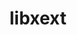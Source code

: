---
title: "libxext"
layout: cache
categories: [package, develop]
meta: {"compilers": ["gcc@11.1.0", "gcc@11.4.0", "gcc@13.2.0", "intel-oneapi-compilers@2025.1.0"], "num_specs": 94, "num_specs_by_stack": {"data-vis-sdk": 14, "e4s": 40, "e4s-oneapi": 11, "e4s-rocm-external": 14, "hep": 15, "ml-linux-x86_64-rocm": 15, "root": 94}, "oss": ["ubuntu20.04", "ubuntu22.04", "ubuntu24.04"], "platforms": ["linux"], "stacks": ["data-vis-sdk", "e4s", "e4s-oneapi", "e4s-rocm-external", "hep", "ml-linux-x86_64-rocm", "root"], "targets": ["x86_64_v3"], "versions": ["1.3.6"]}
spec_details: [{"compiler": "gcc@11.4.0", "hash": "256eyfm3zj5dwwpd4inkg3jwmjnoavs2", "os": "ubuntu22.04", "platform": "linux", "size": "-", "stacks": ["e4s", "e4s-rocm-external", "root"], "target": "x86_64_v3", "variants": ["build_system=autotools"], "versions": ["1.3.6"]}, {"compiler": "gcc@11.4.0", "hash": "25koxpi5wcrkt3mu2h23t3zrswrhhz5d", "os": "ubuntu22.04", "platform": "linux", "size": "-", "stacks": ["e4s", "root"], "target": "x86_64_v3", "variants": ["build_system=autotools"], "versions": ["1.3.6"]}, {"compiler": "intel-oneapi-compilers@2025.1.0", "hash": "25qiudk3ezr5axnetwm2colzrbzhde7z", "os": "ubuntu22.04", "platform": "linux", "size": "-", "stacks": ["e4s-oneapi", "root"], "target": "x86_64_v3", "variants": ["build_system=autotools"], "versions": ["1.3.6"]}, {"compiler": "gcc@13.2.0", "hash": "2p72pu4amrjfcguud7uw46g7qf3yegz6", "os": "ubuntu24.04", "platform": "linux", "size": "-", "stacks": ["ml-linux-x86_64-rocm", "root"], "target": "x86_64_v3", "variants": ["build_system=autotools"], "versions": ["1.3.6"]}, {"compiler": "gcc@13.2.0", "hash": "2voox2yidxq72wmmqjjcqkl7zy35cixa", "os": "ubuntu24.04", "platform": "linux", "size": "-", "stacks": ["ml-linux-x86_64-rocm", "root"], "target": "x86_64_v3", "variants": ["build_system=autotools"], "versions": ["1.3.6"]}, {"compiler": "gcc@11.4.0", "hash": "2zbilozttzrudhuihha6k6i6uflelpeu", "os": "ubuntu22.04", "platform": "linux", "size": "-", "stacks": ["e4s", "e4s-rocm-external", "root"], "target": "x86_64_v3", "variants": ["build_system=autotools"], "versions": ["1.3.6"]}, {"compiler": "gcc@11.4.0", "hash": "36nkl7h6a2cfdb65ciscsdtnvngfty2e", "os": "ubuntu22.04", "platform": "linux", "size": "-", "stacks": ["e4s", "root"], "target": "x86_64_v3", "variants": ["build_system=autotools"], "versions": ["1.3.6"]}, {"compiler": "gcc@11.4.0", "hash": "3wqu6cjhi4dflde2p2p4vu3mobukgizt", "os": "ubuntu22.04", "platform": "linux", "size": "-", "stacks": ["e4s", "root"], "target": "x86_64_v3", "variants": ["build_system=autotools"], "versions": ["1.3.6"]}, {"compiler": "gcc@11.4.0", "hash": "44yslwzmtw2tippfk4tl73crgha3g36f", "os": "ubuntu22.04", "platform": "linux", "size": "-", "stacks": ["e4s", "root"], "target": "x86_64_v3", "variants": ["build_system=autotools"], "versions": ["1.3.6"]}, {"compiler": "gcc@13.2.0", "hash": "47fczevy74uridm4k3rjy7w7glle7uxq", "os": "ubuntu24.04", "platform": "linux", "size": "-", "stacks": ["ml-linux-x86_64-rocm", "root"], "target": "x86_64_v3", "variants": ["build_system=autotools"], "versions": ["1.3.6"]}, {"compiler": "gcc@11.4.0", "hash": "4h5elqnsyrmnlmfgprxtrgcqwsdcdddn", "os": "ubuntu22.04", "platform": "linux", "size": "-", "stacks": ["e4s", "root"], "target": "x86_64_v3", "variants": ["build_system=autotools"], "versions": ["1.3.6"]}, {"compiler": "gcc@11.4.0", "hash": "4wg4cnzwgnuieqb2gldsircmys2fypgl", "os": "ubuntu22.04", "platform": "linux", "size": "-", "stacks": ["e4s", "root"], "target": "x86_64_v3", "variants": ["build_system=autotools"], "versions": ["1.3.6"]}, {"compiler": "gcc@11.4.0", "hash": "5tqwjlcjk44m24avw27krqabftykkl3j", "os": "ubuntu22.04", "platform": "linux", "size": "-", "stacks": ["e4s", "root"], "target": "x86_64_v3", "variants": ["build_system=autotools"], "versions": ["1.3.6"]}, {"compiler": "intel-oneapi-compilers@2025.1.0", "hash": "5zikisent3rhodvfukhqo3k56w3lzvpq", "os": "ubuntu22.04", "platform": "linux", "size": "-", "stacks": ["e4s-oneapi", "root"], "target": "x86_64_v3", "variants": ["build_system=autotools"], "versions": ["1.3.6"]}, {"compiler": "gcc@11.1.0", "hash": "62j6ewm7gvsdbz2hlavmcqhoeckqsi5m", "os": "ubuntu20.04", "platform": "linux", "size": "-", "stacks": ["data-vis-sdk", "root"], "target": "x86_64_v3", "variants": ["build_system=autotools"], "versions": ["1.3.6"]}, {"compiler": "gcc@11.4.0", "hash": "636owxpzz7d4rt3baisjz63vyio3l3ge", "os": "ubuntu22.04", "platform": "linux", "size": "-", "stacks": ["e4s", "root"], "target": "x86_64_v3", "variants": ["build_system=autotools"], "versions": ["1.3.6"]}, {"compiler": "gcc@11.4.0", "hash": "6inpyo4zhp5yn6wjo2eufmkqrpwla27q", "os": "ubuntu22.04", "platform": "linux", "size": "-", "stacks": ["e4s", "root"], "target": "x86_64_v3", "variants": ["build_system=autotools"], "versions": ["1.3.6"]}, {"compiler": "gcc@11.4.0", "hash": "7ikoxyjgdqtyl7virswyfw6c2zr3uijo", "os": "ubuntu22.04", "platform": "linux", "size": "-", "stacks": ["e4s", "e4s-rocm-external", "root"], "target": "x86_64_v3", "variants": ["build_system=autotools"], "versions": ["1.3.6"]}, {"compiler": "gcc@11.1.0", "hash": "7plgnzcrtaqtinxlreeqf3mtccqhtl7f", "os": "ubuntu20.04", "platform": "linux", "size": "-", "stacks": ["data-vis-sdk", "root"], "target": "x86_64_v3", "variants": ["build_system=autotools"], "versions": ["1.3.6"]}, {"compiler": "intel-oneapi-compilers@2025.1.0", "hash": "ap2bhbybmlnifvw2k67xw7t7gxn5wztz", "os": "ubuntu22.04", "platform": "linux", "size": "-", "stacks": ["e4s-oneapi", "root"], "target": "x86_64_v3", "variants": ["build_system=autotools"], "versions": ["1.3.6"]}, {"compiler": "gcc@11.4.0", "hash": "ap6qkzm7bht4j5pm5e4vo6havubbpnez", "os": "ubuntu22.04", "platform": "linux", "size": "-", "stacks": ["e4s", "root"], "target": "x86_64_v3", "variants": ["build_system=autotools"], "versions": ["1.3.6"]}, {"compiler": "gcc@11.1.0", "hash": "asifkrbxurdgshxbygrvaltpjeecofmy", "os": "ubuntu20.04", "platform": "linux", "size": "-", "stacks": ["data-vis-sdk", "root"], "target": "x86_64_v3", "variants": ["build_system=autotools"], "versions": ["1.3.6"]}, {"compiler": "gcc@11.4.0", "hash": "ay7x5b76d7c56dyufb22fx4ayge5yals", "os": "ubuntu22.04", "platform": "linux", "size": "-", "stacks": ["e4s", "root"], "target": "x86_64_v3", "variants": ["build_system=autotools"], "versions": ["1.3.6"]}, {"compiler": "intel-oneapi-compilers@2025.1.0", "hash": "bi5hzpr7sdbgrm5njddksduitpiubrow", "os": "ubuntu22.04", "platform": "linux", "size": "-", "stacks": ["e4s-oneapi", "root"], "target": "x86_64_v3", "variants": ["build_system=autotools"], "versions": ["1.3.6"]}, {"compiler": "gcc@11.4.0", "hash": "blcu5wwevnsw7me3npeb2bfg5afvaavg", "os": "ubuntu22.04", "platform": "linux", "size": "-", "stacks": ["hep", "root"], "target": "x86_64_v3", "variants": ["build_system=autotools"], "versions": ["1.3.6"]}, {"compiler": "gcc@11.4.0", "hash": "bv6n5x4bfgo3tlvaxrcl7xv46xa2uytj", "os": "ubuntu22.04", "platform": "linux", "size": "-", "stacks": ["e4s", "e4s-rocm-external", "root"], "target": "x86_64_v3", "variants": ["build_system=autotools"], "versions": ["1.3.6"]}, {"compiler": "gcc@11.4.0", "hash": "c3pwga6uiqaq54prqvl6tv5mko6weuu2", "os": "ubuntu22.04", "platform": "linux", "size": "-", "stacks": ["e4s", "e4s-rocm-external", "root"], "target": "x86_64_v3", "variants": ["build_system=autotools"], "versions": ["1.3.6"]}, {"compiler": "gcc@11.4.0", "hash": "c7ef766mb2k2qs7qt3ieabgsnes6pfag", "os": "ubuntu22.04", "platform": "linux", "size": "-", "stacks": ["e4s", "e4s-rocm-external", "root"], "target": "x86_64_v3", "variants": ["build_system=autotools"], "versions": ["1.3.6"]}, {"compiler": "gcc@11.1.0", "hash": "cfyrpmzb6pdpw2hodmyr6tzgf5d74qi4", "os": "ubuntu20.04", "platform": "linux", "size": "-", "stacks": ["data-vis-sdk", "root"], "target": "x86_64_v3", "variants": ["build_system=autotools"], "versions": ["1.3.6"]}, {"compiler": "gcc@11.4.0", "hash": "cu2acjtkaqsmmieheokqneweakphut7i", "os": "ubuntu22.04", "platform": "linux", "size": "-", "stacks": ["e4s", "root"], "target": "x86_64_v3", "variants": ["build_system=autotools"], "versions": ["1.3.6"]}, {"compiler": "gcc@13.2.0", "hash": "cw6m3knio3ya7x5n6xsbqdswntiiicsk", "os": "ubuntu24.04", "platform": "linux", "size": "-", "stacks": ["ml-linux-x86_64-rocm", "root"], "target": "x86_64_v3", "variants": ["build_system=autotools"], "versions": ["1.3.6"]}, {"compiler": "gcc@11.4.0", "hash": "d33lzo5lvnyrqdjrewvyukglxozmhk3u", "os": "ubuntu22.04", "platform": "linux", "size": "-", "stacks": ["hep", "root"], "target": "x86_64_v3", "variants": ["build_system=autotools"], "versions": ["1.3.6"]}, {"compiler": "gcc@13.2.0", "hash": "d4fseg6oflmvozvq6ejzhihcybglbmwt", "os": "ubuntu24.04", "platform": "linux", "size": "-", "stacks": ["ml-linux-x86_64-rocm", "root"], "target": "x86_64_v3", "variants": ["build_system=autotools"], "versions": ["1.3.6"]}, {"compiler": "gcc@13.2.0", "hash": "dfneghkqa4huvz6cyil4wvf675u3uwhz", "os": "ubuntu24.04", "platform": "linux", "size": "-", "stacks": ["ml-linux-x86_64-rocm", "root"], "target": "x86_64_v3", "variants": ["build_system=autotools"], "versions": ["1.3.6"]}, {"compiler": "intel-oneapi-compilers@2025.1.0", "hash": "dlbhfybnxilh4nvujin7t6lb5nnflmzq", "os": "ubuntu22.04", "platform": "linux", "size": "-", "stacks": ["e4s-oneapi", "root"], "target": "x86_64_v3", "variants": ["build_system=autotools"], "versions": ["1.3.6"]}, {"compiler": "gcc@11.4.0", "hash": "druqyhktn5btm7eijnc36jmj2ncojxpj", "os": "ubuntu22.04", "platform": "linux", "size": "-", "stacks": ["e4s", "root"], "target": "x86_64_v3", "variants": ["build_system=autotools"], "versions": ["1.3.6"]}, {"compiler": "gcc@11.4.0", "hash": "ecptijqypkeimfpm7je4z46fgdfwuqwt", "os": "ubuntu22.04", "platform": "linux", "size": "-", "stacks": ["e4s", "root"], "target": "x86_64_v3", "variants": ["build_system=autotools"], "versions": ["1.3.6"]}, {"compiler": "gcc@11.1.0", "hash": "ef26dkyoi72v36gtcrccf6x4rqkznu5u", "os": "ubuntu20.04", "platform": "linux", "size": "-", "stacks": ["data-vis-sdk", "root"], "target": "x86_64_v3", "variants": ["build_system=autotools"], "versions": ["1.3.6"]}, {"compiler": "gcc@11.4.0", "hash": "eg557tqrhipuzqg7sdd6y2qcs3d5yhwi", "os": "ubuntu22.04", "platform": "linux", "size": "-", "stacks": ["e4s", "e4s-rocm-external", "root"], "target": "x86_64_v3", "variants": ["build_system=autotools"], "versions": ["1.3.6"]}, {"compiler": "intel-oneapi-compilers@2025.1.0", "hash": "eumfrxrbmkoj555bew7q65fnnixkcj46", "os": "ubuntu22.04", "platform": "linux", "size": "-", "stacks": ["e4s-oneapi", "root"], "target": "x86_64_v3", "variants": ["build_system=autotools"], "versions": ["1.3.6"]}, {"compiler": "gcc@11.4.0", "hash": "fdagxx3q7ztxnrfc7vg4wtr4y6cue3a5", "os": "ubuntu22.04", "platform": "linux", "size": "-", "stacks": ["e4s", "e4s-rocm-external", "root"], "target": "x86_64_v3", "variants": ["build_system=autotools"], "versions": ["1.3.6"]}, {"compiler": "gcc@11.4.0", "hash": "fmmilx4himovgln252ufcyzdvjzfa342", "os": "ubuntu22.04", "platform": "linux", "size": "-", "stacks": ["hep", "root"], "target": "x86_64_v3", "variants": ["build_system=autotools"], "versions": ["1.3.6"]}, {"compiler": "gcc@11.4.0", "hash": "fps2vrydc4md7uej4rzxxnlsctm5toz3", "os": "ubuntu22.04", "platform": "linux", "size": "-", "stacks": ["e4s", "root"], "target": "x86_64_v3", "variants": ["build_system=autotools"], "versions": ["1.3.6"]}, {"compiler": "gcc@11.4.0", "hash": "g7wzqp6qsosxnztopmygzt7tjiw6czw4", "os": "ubuntu22.04", "platform": "linux", "size": "-", "stacks": ["e4s", "root"], "target": "x86_64_v3", "variants": ["build_system=autotools"], "versions": ["1.3.6"]}, {"compiler": "intel-oneapi-compilers@2025.1.0", "hash": "gfsz3bxxsf4e5hl56fjlbmu3bq4z3iqu", "os": "ubuntu22.04", "platform": "linux", "size": "-", "stacks": ["e4s-oneapi", "root"], "target": "x86_64_v3", "variants": ["build_system=autotools"], "versions": ["1.3.6"]}, {"compiler": "gcc@13.2.0", "hash": "grjjjxuleii3ekznpkoyzt4vl7amix6d", "os": "ubuntu24.04", "platform": "linux", "size": "-", "stacks": ["ml-linux-x86_64-rocm", "root"], "target": "x86_64_v3", "variants": ["build_system=autotools"], "versions": ["1.3.6"]}, {"compiler": "gcc@11.4.0", "hash": "gvl5xkvead7jka3o5p2v3h3zuchagrqt", "os": "ubuntu22.04", "platform": "linux", "size": "-", "stacks": ["e4s", "e4s-rocm-external", "root"], "target": "x86_64_v3", "variants": ["build_system=autotools"], "versions": ["1.3.6"]}, {"compiler": "gcc@11.4.0", "hash": "h2uotfncnv2kkhftsgjmw7xdt36u342o", "os": "ubuntu22.04", "platform": "linux", "size": "-", "stacks": ["e4s", "root"], "target": "x86_64_v3", "variants": ["build_system=autotools"], "versions": ["1.3.6"]}, {"compiler": "gcc@11.1.0", "hash": "hiw2qyuqeiuwsgthk7xgwz5liwmjm4aj", "os": "ubuntu20.04", "platform": "linux", "size": "-", "stacks": ["data-vis-sdk", "root"], "target": "x86_64_v3", "variants": ["build_system=autotools"], "versions": ["1.3.6"]}, {"compiler": "gcc@13.2.0", "hash": "i7rmiotnuqnonwn7moigylbnhhvcc5qz", "os": "ubuntu24.04", "platform": "linux", "size": "-", "stacks": ["ml-linux-x86_64-rocm", "root"], "target": "x86_64_v3", "variants": ["build_system=autotools"], "versions": ["1.3.6"]}, {"compiler": "gcc@11.1.0", "hash": "jnbdeiijmch5myucpx3kuk3mbrjdf6tw", "os": "ubuntu20.04", "platform": "linux", "size": "-", "stacks": ["data-vis-sdk", "root"], "target": "x86_64_v3", "variants": ["build_system=autotools"], "versions": ["1.3.6"]}, {"compiler": "gcc@13.2.0", "hash": "koffi6ci5we2ixjg3csvs2eagiuizmfu", "os": "ubuntu24.04", "platform": "linux", "size": "-", "stacks": ["ml-linux-x86_64-rocm", "root"], "target": "x86_64_v3", "variants": ["build_system=autotools"], "versions": ["1.3.6"]}, {"compiler": "gcc@11.4.0", "hash": "kredrmteywgjf5hxxdahxhb6sblqp6eh", "os": "ubuntu22.04", "platform": "linux", "size": "-", "stacks": ["hep", "root"], "target": "x86_64_v3", "variants": ["build_system=autotools"], "versions": ["1.3.6"]}, {"compiler": "gcc@11.4.0", "hash": "kuruhwr422mvgfzzezd7big2kbxoylyp", "os": "ubuntu22.04", "platform": "linux", "size": "-", "stacks": ["e4s", "root"], "target": "x86_64_v3", "variants": ["build_system=autotools"], "versions": ["1.3.6"]}, {"compiler": "gcc@11.1.0", "hash": "lspri6atnfz4rq5g6bxtscqtpcxnouw3", "os": "ubuntu20.04", "platform": "linux", "size": "-", "stacks": ["data-vis-sdk", "root"], "target": "x86_64_v3", "variants": ["build_system=autotools"], "versions": ["1.3.6"]}, {"compiler": "gcc@11.4.0", "hash": "m2nmqusmkddujv2wp2nl5bup3dxkwt2c", "os": "ubuntu22.04", "platform": "linux", "size": "-", "stacks": ["e4s", "root"], "target": "x86_64_v3", "variants": ["build_system=autotools"], "versions": ["1.3.6"]}, {"compiler": "gcc@11.1.0", "hash": "mgyeyhqvhar7bhxkrsdryzvgad3ivbsb", "os": "ubuntu20.04", "platform": "linux", "size": "-", "stacks": ["data-vis-sdk", "root"], "target": "x86_64_v3", "variants": ["build_system=autotools"], "versions": ["1.3.6"]}, {"compiler": "gcc@11.1.0", "hash": "mvxgoqmtcynvcetgw33ykqkyfvqqrd4t", "os": "ubuntu20.04", "platform": "linux", "size": "-", "stacks": ["data-vis-sdk", "root"], "target": "x86_64_v3", "variants": ["build_system=autotools"], "versions": ["1.3.6"]}, {"compiler": "gcc@11.1.0", "hash": "mxwk7rrvjgue4jtuziejrumem2rqjcoh", "os": "ubuntu20.04", "platform": "linux", "size": "-", "stacks": ["data-vis-sdk", "root"], "target": "x86_64_v3", "variants": ["build_system=autotools"], "versions": ["1.3.6"]}, {"compiler": "gcc@11.4.0", "hash": "myxmxozoc5jvpb7tb35ufrtc6aj7i7vv", "os": "ubuntu22.04", "platform": "linux", "size": "-", "stacks": ["e4s", "e4s-rocm-external", "root"], "target": "x86_64_v3", "variants": ["build_system=autotools"], "versions": ["1.3.6"]}, {"compiler": "gcc@11.4.0", "hash": "onkqfhhdojagwhpebmlj76ryjjv2s7ma", "os": "ubuntu22.04", "platform": "linux", "size": "-", "stacks": ["hep", "root"], "target": "x86_64_v3", "variants": ["build_system=autotools"], "versions": ["1.3.6"]}, {"compiler": "gcc@11.4.0", "hash": "pqmj4gavxbpt4qe4u6hgwqcjqahwbmgv", "os": "ubuntu22.04", "platform": "linux", "size": "-", "stacks": ["e4s", "root"], "target": "x86_64_v3", "variants": ["build_system=autotools"], "versions": ["1.3.6"]}, {"compiler": "gcc@11.4.0", "hash": "pvxrbrqwnj4zrnqgtcridvrlkc4eoxxw", "os": "ubuntu22.04", "platform": "linux", "size": "-", "stacks": ["e4s", "root"], "target": "x86_64_v3", "variants": ["build_system=autotools"], "versions": ["1.3.6"]}, {"compiler": "gcc@11.4.0", "hash": "q7vktceazat7ply5ofildaxlycxmnjda", "os": "ubuntu22.04", "platform": "linux", "size": "-", "stacks": ["e4s", "root"], "target": "x86_64_v3", "variants": ["build_system=autotools"], "versions": ["1.3.6"]}, {"compiler": "gcc@11.4.0", "hash": "qfzcxb5ymhczyxz2nibqcrhytdu2r47e", "os": "ubuntu22.04", "platform": "linux", "size": "-", "stacks": ["hep", "root"], "target": "x86_64_v3", "variants": ["build_system=autotools"], "versions": ["1.3.6"]}, {"compiler": "gcc@13.2.0", "hash": "qk2w4mr33awmu5p2scr4xe7pv5vp3m5z", "os": "ubuntu24.04", "platform": "linux", "size": "-", "stacks": ["ml-linux-x86_64-rocm", "root"], "target": "x86_64_v3", "variants": ["build_system=autotools"], "versions": ["1.3.6"]}, {"compiler": "intel-oneapi-compilers@2025.1.0", "hash": "r26jumwouitauphpgy6tdojhohskblee", "os": "ubuntu22.04", "platform": "linux", "size": "-", "stacks": ["e4s-oneapi", "root"], "target": "x86_64_v3", "variants": ["build_system=autotools"], "versions": ["1.3.6"]}, {"compiler": "gcc@13.2.0", "hash": "r4jp6x4io2pttoyyaeo2mlbixk7grlbm", "os": "ubuntu24.04", "platform": "linux", "size": "-", "stacks": ["ml-linux-x86_64-rocm", "root"], "target": "x86_64_v3", "variants": ["build_system=autotools"], "versions": ["1.3.6"]}, {"compiler": "gcc@11.4.0", "hash": "rcnc7gflktxol2dvixiadj746p73w3uh", "os": "ubuntu22.04", "platform": "linux", "size": "-", "stacks": ["hep", "root"], "target": "x86_64_v3", "variants": ["build_system=autotools"], "versions": ["1.3.6"]}, {"compiler": "gcc@11.4.0", "hash": "rusglrp3mlakbifjpx5vf6bootqnd6d3", "os": "ubuntu22.04", "platform": "linux", "size": "-", "stacks": ["hep", "root"], "target": "x86_64_v3", "variants": ["build_system=autotools"], "versions": ["1.3.6"]}, {"compiler": "gcc@11.1.0", "hash": "rvpvnisbvr4jdb4tgpye4sjnieyuwoms", "os": "ubuntu20.04", "platform": "linux", "size": "-", "stacks": ["data-vis-sdk", "root"], "target": "x86_64_v3", "variants": ["build_system=autotools"], "versions": ["1.3.6"]}, {"compiler": "gcc@11.4.0", "hash": "s5hrjyk4xkn3uflmq2yst6dyrxa32ohn", "os": "ubuntu22.04", "platform": "linux", "size": "-", "stacks": ["e4s", "e4s-rocm-external", "root"], "target": "x86_64_v3", "variants": ["build_system=autotools"], "versions": ["1.3.6"]}, {"compiler": "gcc@11.4.0", "hash": "tajyh2pnbyjriqe5bwrbqdja7bzyjw65", "os": "ubuntu22.04", "platform": "linux", "size": "-", "stacks": ["e4s", "root"], "target": "x86_64_v3", "variants": ["build_system=autotools"], "versions": ["1.3.6"]}, {"compiler": "gcc@13.2.0", "hash": "tfaczvjzoxszeulh6uuqwgzvyqrevuan", "os": "ubuntu24.04", "platform": "linux", "size": "-", "stacks": ["ml-linux-x86_64-rocm", "root"], "target": "x86_64_v3", "variants": ["build_system=autotools"], "versions": ["1.3.6"]}, {"compiler": "gcc@11.4.0", "hash": "tlpr5mn2axsaiixfaoj5jpedeilvgq2q", "os": "ubuntu22.04", "platform": "linux", "size": "-", "stacks": ["hep", "root"], "target": "x86_64_v3", "variants": ["build_system=autotools"], "versions": ["1.3.6"]}, {"compiler": "gcc@11.4.0", "hash": "tsjd3yuseyqc33kr6lxjt2jzzfzifidi", "os": "ubuntu22.04", "platform": "linux", "size": "-", "stacks": ["e4s", "root"], "target": "x86_64_v3", "variants": ["build_system=autotools"], "versions": ["1.3.6"]}, {"compiler": "gcc@11.4.0", "hash": "ucheh6mnnyhhm2awq6dyasmsz7yly6wa", "os": "ubuntu22.04", "platform": "linux", "size": "-", "stacks": ["hep", "root"], "target": "x86_64_v3", "variants": ["build_system=autotools"], "versions": ["1.3.6"]}, {"compiler": "gcc@13.2.0", "hash": "uhqmjxeyhxslkj73k37jjfxarzgwgz77", "os": "ubuntu24.04", "platform": "linux", "size": "-", "stacks": ["ml-linux-x86_64-rocm", "root"], "target": "x86_64_v3", "variants": ["build_system=autotools"], "versions": ["1.3.6"]}, {"compiler": "intel-oneapi-compilers@2025.1.0", "hash": "ujzrpxmuhypdxnjz7qpz2qnuqpacfh7i", "os": "ubuntu22.04", "platform": "linux", "size": "-", "stacks": ["e4s-oneapi", "root"], "target": "x86_64_v3", "variants": ["build_system=autotools"], "versions": ["1.3.6"]}, {"compiler": "gcc@13.2.0", "hash": "umrysl5qwerikq6nrmi2uxa7dxsqjpqw", "os": "ubuntu24.04", "platform": "linux", "size": "-", "stacks": ["ml-linux-x86_64-rocm", "root"], "target": "x86_64_v3", "variants": ["build_system=autotools"], "versions": ["1.3.6"]}, {"compiler": "gcc@11.4.0", "hash": "ur7abrcama4vzzv44e5xhyjgwb3qfmyk", "os": "ubuntu22.04", "platform": "linux", "size": "-", "stacks": ["hep", "root"], "target": "x86_64_v3", "variants": ["build_system=autotools"], "versions": ["1.3.6"]}, {"compiler": "intel-oneapi-compilers@2025.1.0", "hash": "v6trynew342442tddzegq7ma6g5mp44c", "os": "ubuntu22.04", "platform": "linux", "size": "-", "stacks": ["e4s-oneapi", "root"], "target": "x86_64_v3", "variants": ["build_system=autotools"], "versions": ["1.3.6"]}, {"compiler": "gcc@11.4.0", "hash": "vf7fy34l2mgb6rk3sxisxi23haj3nc22", "os": "ubuntu22.04", "platform": "linux", "size": "-", "stacks": ["e4s", "e4s-rocm-external", "hep", "root"], "target": "x86_64_v3", "variants": ["build_system=autotools"], "versions": ["1.3.6"]}, {"compiler": "gcc@11.4.0", "hash": "vfuvz2ccoc27jgj5fhw2yft7xlzla5qs", "os": "ubuntu22.04", "platform": "linux", "size": "-", "stacks": ["e4s", "root"], "target": "x86_64_v3", "variants": ["build_system=autotools"], "versions": ["1.3.6"]}, {"compiler": "gcc@11.1.0", "hash": "vkxkpvn6dwwzgc57ck6frxbrdspsy4g7", "os": "ubuntu20.04", "platform": "linux", "size": "-", "stacks": ["data-vis-sdk", "root"], "target": "x86_64_v3", "variants": ["build_system=autotools"], "versions": ["1.3.6"]}, {"compiler": "gcc@11.4.0", "hash": "vxwfnbtz53krmt3cqylytanolbyzeasy", "os": "ubuntu22.04", "platform": "linux", "size": "-", "stacks": ["e4s", "root"], "target": "x86_64_v3", "variants": ["build_system=autotools"], "versions": ["1.3.6"]}, {"compiler": "gcc@11.1.0", "hash": "w5hf7anukmfogwnp4i2d65it6cel4iqd", "os": "ubuntu20.04", "platform": "linux", "size": "-", "stacks": ["data-vis-sdk", "root"], "target": "x86_64_v3", "variants": ["build_system=autotools"], "versions": ["1.3.6"]}, {"compiler": "gcc@11.4.0", "hash": "xgrnms7fyxwnuifmrv64t3qfr4xstovw", "os": "ubuntu22.04", "platform": "linux", "size": "-", "stacks": ["e4s", "e4s-rocm-external", "root"], "target": "x86_64_v3", "variants": ["build_system=autotools"], "versions": ["1.3.6"]}, {"compiler": "intel-oneapi-compilers@2025.1.0", "hash": "xll3ybsjgtfosbser3nmntrbk4eojvhc", "os": "ubuntu22.04", "platform": "linux", "size": "-", "stacks": ["e4s-oneapi", "root"], "target": "x86_64_v3", "variants": ["build_system=autotools"], "versions": ["1.3.6"]}, {"compiler": "gcc@11.4.0", "hash": "xzvyggz5p4oxbvmc53dpek35w6mtnfeg", "os": "ubuntu22.04", "platform": "linux", "size": "-", "stacks": ["hep", "root"], "target": "x86_64_v3", "variants": ["build_system=autotools"], "versions": ["1.3.6"]}, {"compiler": "gcc@11.4.0", "hash": "ynztrph5d5qzceppb7gruxa7bumeyzf3", "os": "ubuntu22.04", "platform": "linux", "size": "-", "stacks": ["e4s", "e4s-rocm-external", "root"], "target": "x86_64_v3", "variants": ["build_system=autotools"], "versions": ["1.3.6"]}, {"compiler": "gcc@11.4.0", "hash": "zlzpokcw43ub5mzr7qzcfup3jaaaejxb", "os": "ubuntu22.04", "platform": "linux", "size": "-", "stacks": ["hep", "root"], "target": "x86_64_v3", "variants": ["build_system=autotools"], "versions": ["1.3.6"]}, {"compiler": "gcc@13.2.0", "hash": "zoamxbbjmmiljypgnty22bo2zzxknmba", "os": "ubuntu24.04", "platform": "linux", "size": "-", "stacks": ["ml-linux-x86_64-rocm", "root"], "target": "x86_64_v3", "variants": ["build_system=autotools"], "versions": ["1.3.6"]}, {"compiler": "gcc@11.4.0", "hash": "zvexo2oniimcbiku7equzt637un2b2zo", "os": "ubuntu22.04", "platform": "linux", "size": "-", "stacks": ["hep", "root"], "target": "x86_64_v3", "variants": ["build_system=autotools"], "versions": ["1.3.6"]}]
---